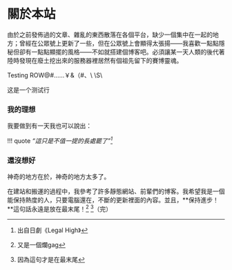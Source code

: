 # 關於本站


由於之前發佈過的文章、雜亂的東西散落在各個平台，缺少一個集中在一起的地方；曾經在公眾號上更新了一些，但在公眾號上會顯得太張揚——我喜歡一點點隱秘但卻有一點點顯擺的風格——不如就搭建個博客吧。必須讓某一天人類的後代著陸時發現在廢土挖出來的服務器裡居然有個祖先留下的賽博靈魂。

Testing ROW@#……￥&（#、\ \S\

这是一个测试行

### 我的理想


我要做到有一天我也可以說出：

!!! quote
	 *“這只是不值一提的長處罷了”[^1]* 


### 還沒想好


神奇的地方在於，神奇的地方太多了。

在建站和搬運的過程中，我參考了許多靜態網站、前輩們的博客。我希望我是一個能保持熱度的人，只要電腦還在，不斷的更新裡面的內容。並且，**保持進步！**這句話永遠是放在最末尾！[^2] [^3]（完）


[^1]: 出自日劇《Legal High》

[^2]: 又是一個爛gag

[^3]: 因為這句才是在最末尾
